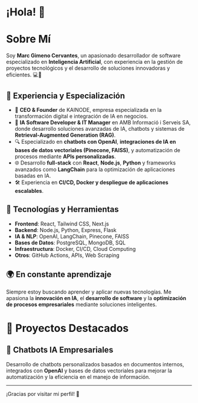 # ¡Hola! 👋

# Sobre Mí

Soy **Marc Gimeno Cervantes**, un apasionado desarrollador de software especializado en **Inteligencia Artificial**, con experiencia en la gestión de proyectos tecnológicos y el desarrollo de soluciones innovadoras y eficientes. 💻🚀

## 🔮 Experiencia y Especialización

- 💪 **CEO & Founder** de KAINODE, empresa especializada en la transformación digital e integración de IA en negocios.
- 🤖 **IA Software Developer & IT Manager** en AMB Informació i Serveis SA, donde desarrollo soluciones avanzadas de IA, chatbots y sistemas de **Retrieval-Augmented Generation (RAG)**.
- 🔍 Especializado en **chatbots con OpenAI**, **integraciones de IA en bases de datos vectoriales (Pinecone, FAISS)**, y automatización de procesos mediante **APIs personalizadas**.
- 🌐 Desarrollo **full-stack** con **React**, **Node.js**, **Python** y frameworks avanzados como **LangChain** para la optimización de aplicaciones basadas en IA.
- 🛠️ Experiencia en **CI/CD, Docker y despliegue de aplicaciones escalables**.

## 📌 Tecnologías y Herramientas

- **Frontend**: React, Tailwind CSS, Next.js
- **Backend**: Node.js, Python, Express, Flask
- **IA & NLP**: OpenAI, LangChain, Pinecone, FAISS
- **Bases de Datos**: PostgreSQL, MongoDB, SQL
- **Infraestructura**: Docker, CI/CD, Cloud Computing
- **Otros**: GitHub Actions, APIs, Web Scraping

## 🌍 En constante aprendizaje

Siempre estoy buscando aprender y aplicar nuevas tecnologías. Me apasiona la **innovación en IA**, el **desarrollo de software** y la **optimización de procesos empresariales** mediante soluciones inteligentes. 

# 🚀 Proyectos Destacados

## 🔹 **Chatbots IA Empresariales**
Desarrollo de chatbots personalizados basados en documentos internos, integrados con **OpenAI** y bases de datos vectoriales para mejorar la automatización y la eficiencia en el manejo de información.

---

¡Gracias por visitar mi perfil! 🚀



